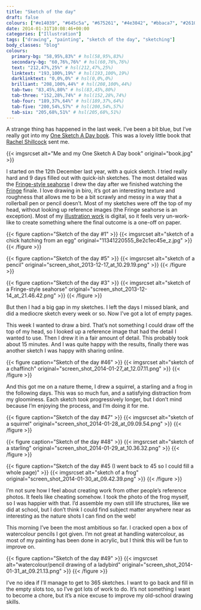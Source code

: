 ```yaml
---
title: "Sketch of the day"
draft: false
colours: ["#e14039", "#645c5a", "#675261", "#4e3042", "#bbaca7", "#26101c", "#a19b8f"]
date: 2014-01-31T10:08:46+00:00
categories: ["Illustration"]
tags: ["drawing", "painting", "sketch of the day", "sketching"]
body_classes: "blog"
colours:
  primary-bg: "58,95%,83%" # hsl(58,95%,83%)
  secondary-bg: "60,76%,76%" # hsl(60,76%,76%)
  text: "212,47%,25%" # hsl(212,47%,25%)
  linktext: "193,100%,19%" # hsl(193,100%,19%)
  darklinktext: "0,0%,0%" # hsl(0,0%,0%)
  brilliant: "208,100%,44%" # hsl(208,100%,44%)
  tab-two: "83,45%,80%" # hsl(83,45%,80%)
  tab-three: "152,28%,74%" # hsl(152,28%,74%)
  tab-four: "189,37%,64%" # hsl(189,37%,64%)
  tab-five: "200,54%,57%" # hsl(200,54%,57%)
  tab-six: "205,68%,51%" # hsl(205,68%,51%)
---
```


A strange thing has happened in the last week. I’ve been a bit blue, but I’ve really got into my [One Sketch A Day book](http://www.amazon.co.uk/dp/0811875342). This was a lovely little book that [Rachel Shillcock](https://twitter.com/missrachilli) sent me.

{{< imgsrcset alt="Me and my One Sketch A Day book" original="book.jpg" >}}

I started on the 12th December last year, with a quick sketch. I tried really hard and 9 days filled out with quick-ish sketches. The most detailed was the [Fringe-style seahorse](https://www.google.com/search?tbm=isch&amp;q=fringe%20seahorse&amp;tbs=imgo:1) I drew the day after we finished watching the [Fringe](http://en.wikipedia.org/wiki/Fringe_&#40;TV_series&#41;) finale. I love drawing in biro, it’s got an interesting texture and roughness that allows me to be a bit scrawly and messy in a way that a rollerball pen or pencil doesn’t. Most of my sketches were off the top of my head, without looking up reference images (the Fringe seahorse is an exception). Most of my [illustration work](/types/illustration/) is digital, so it feels very un-work-like to create something where the final outcome is a one-off on paper.

{{< figure caption="Sketch of the day #1" >}}
  {{< imgsrcset alt="sketch of a chick hatching from an egg" original="11341220555_8e2c1ec45e_z.jpg" >}}
{{< /figure >}}

{{< figure caption="Sketch of the day #5" >}}
  {{< imgsrcset alt="sketch of a pencil" original="screen_shot_2013-12-17_at_10.29.19.png" >}}
{{< /figure >}}

{{< figure caption="Sketch of the day #3" >}}
  {{< imgsrcset alt="sketch of a Fringe-style seahorse" original="screen_shot_2013-12-14_at_21.46.42.png" >}}
{{< /figure >}}

But then I had a big gap in my sketches. I left the days I missed blank, and did a mediocre sketch every week or so. Now I’ve got a lot of empty pages.

This week I wanted to draw a bird. That’s not something I could draw off the top of my head, so I looked up a reference image that had the detail I wanted to use. Then I drew it in a fair amount of detail. This probably took about 15 minutes. And I was quite happy with the results, finally there was another sketch I was happy with sharing online.

{{< figure caption="Sketch of the day #46" >}}
  {{< imgsrcset alt="sketch of a chaffinch" original="screen_shot_2014-01-27_at_12.07.11.png" >}}
{{< /figure >}}

And this got me on a nature theme, I drew a squirrel, a starling and a frog in the following days. This was so much fun, and a satisfying distraction from my gloominess. Each sketch took progressively longer, but I don’t mind because I’m enjoying the process, and I’m doing it for me.

{{< figure caption="Sketch of the day #47" >}}
  {{< imgsrcset alt="sketch of a squirrel" original="screen_shot_2014-01-28_at_09.09.54.png" >}}
{{< /figure >}}

{{< figure caption="Sketch of the day #48" >}}
  {{< imgsrcset alt="sketch of a starling" original="screen_shot_2014-01-29_at_10.36.32.png" >}}
{{< /figure >}}

{{< figure caption="Sketch of the day #45 (I went back to 45 so I could fill a whole page)" >}}
  {{< imgsrcset alt="sketch of a frog" original="screen_shot_2014-01-30_at_09.42.39.png" >}}
{{< /figure >}}

I’m not sure how I feel about creating work from other people’s reference photos. It feels like cheating somehow. I took the photo of the frog myself, so I was happier with that. I’d assemble my own still life structures, like we did at school, but I don’t think I could find subject matter anywhere near as interesting as the nature shots I can find on the web!

This morning I’ve been the most ambitious so far. I cracked open a box of watercolour pencils I got given. I’m not great at handling watercolour, as most of my painting has been done in acrylic, but I think this will be fun to improve on.

{{< figure caption="Sketch of the day #49" >}}
  {{< imgsrcset alt="watercolour/pencil drawing of a ladybird" original="screen_shot_2014-01-31_at_09.21.13.png" >}}
{{< /figure >}}

I’ve no idea if I’ll manage to get to 365 sketches. I want to go back and fill in the empty slots too, so I’ve got lots of work to do. It’s not something I want to become a chore, but it’s a nice excuse to improve my old-school drawing skills.
